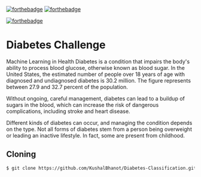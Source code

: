 [![forthebadge](https://forthebadge.com/images/badges/built-with-love.svg)](https://github.com/KushalBhanot) [![forthebadge](https://forthebadge.com/images/badges/made-with-python.svg)](https://www.python.org/)

[![forthebadge](https://forthebadge.com/images/badges/made-with-crayons.svg)](https://www.linkedin.com/in/kushal-bhanot-5495aa88/)

# Diabetes Challenge
Machine Learning in Health
Diabetes is a condition that impairs the body's ability to process blood glucose, otherwise known as blood sugar. In the United States, the estimated number of people over 18 years of age with diagnosed and undiagnosed diabetes is 30.2 million. The figure represents between 27.9 and 32.7 percent of the population.

Without ongoing, careful management, diabetes can lead to a buildup of sugars in the blood, which can increase the risk of dangerous complications, including stroke and heart disease.

Different kinds of diabetes can occur, and managing the condition depends on the type. Not all forms of diabetes stem from a person being overweight or leading an inactive lifestyle. In fact, some are present from childhood.

## Cloning
```bash
$ git clone https://github.com/KushalBhanot/Diabetes-Classification.git
```
